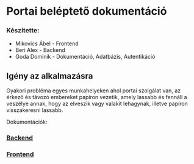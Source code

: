 # Portai beléptető dokumentáció
### Készítette:

* Mikovics Ábel - Frontend
* Beri Alex - Backend
* Goda Dominik - Dokumentáció, Adatbázis, Autentikáció

## Igény az alkalmazásra
Gyakori probléma egyes munkahelyeken ahol portai szolgálat van, az érkező és távozó
embereket papíron vezetik, amely lassabb és fennáll a veszélye annak,
hogy az elveszik vagy valakit lehagynak, illetve papíron visszakeresni lassabb.

Dokumentációk:
### [Backend](/documentation/backend/main.md) <br>
### [Frontend](/documentation/frontend/main.md) <br>

